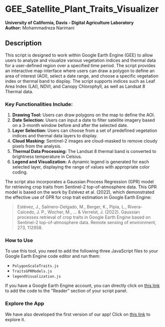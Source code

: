 # GEE_Satellite_Plant_Traits_Visualizer

**University of California, Davis - Digital Agriculture Laboratory**  
**Author:** Mohammadreza Narimani

## Description

This script is designed to work within Google Earth Engine (GEE) to allow users to analyze and visualize various vegetation indices and thermal data for a user-defined region over a specified time period. The script provides an interactive map interface where users can draw a polygon to define an area of interest (AOI), select a date range, and choose a specific vegetation index or thermal band to display. The script supports indices such as Leaf Area Index (LAI), NDVI, and Canopy Chlorophyll, as well as Landsat 8 Thermal data.

### Key Functionalities Include:
1. **Drawing Tool:** Users can draw polygons on the map to define the AOI.
2. **Date Selection:** Users can input a date to filter satellite imagery based on a 3-month window before and after the selected date.
3. **Layer Selection:** Users can choose from a set of predefined vegetation indices and thermal data layers to display.
4. **Cloud Masking:** Sentinel-2 images are cloud-masked to remove cloudy pixels from the analysis.
5. **Thermal Data Processing:** The Landsat 8 thermal band is converted to brightness temperature in Celsius.
6. **Legend and Visualization:** A dynamic legend is generated for each selected layer, displaying the range of values with appropriate color coding.

The script also incorporates a Gaussian Process Regression (GPR) model for retrieving crop traits from Sentinel-2 top-of-atmosphere data. This GPR model is based on the work by Estévez et al. (2022), which demonstrated the effective use of GPR for crop trait estimation in Google Earth Engine:

> Estévez, J., Salinero-Delgado, M., Berger, K., Pipia, L., Rivera-Caicedo, J. P., Wocher, M., ... & Verrelst, J. (2022). Gaussian processes retrieval of crop traits in Google Earth Engine based on Sentinel-2 top-of-atmosphere data. Remote sensing of environment, 273, 112958.

### How to Use
To use this tool, you need to add the following three JavaScript files to your Google Earth Engine code editor and run them:

- `PolygonScaleTraits.js`
- `TraitsGPRModels.js`
- `legendVisualization.js`

If you have a Google Earth Engine account, you can directly click on [this link](https://code.earthengine.google.com/?accept_repo=users/mnarimani/SatellitePlantTraitsVisualizer) to add the code to the "Reader" section of your script panel.

### Explore the App
We have also developed the first version of our app! Click on [this link](https://ee-mnarimani.projects.earthengine.app/view/digitalaglabsatelliteplanttraitsvisualizer) to explore it.
